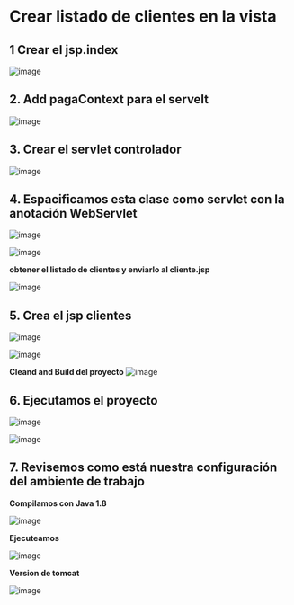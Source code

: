 # Crear listado de clientes en la vista

## 1 Crear el jsp.index

![image](https://user-images.githubusercontent.com/31961588/184732949-3742148a-9c84-4089-8352-4345522e1eba.png)


## 2. Add pagaContext para el servelt

![image](https://user-images.githubusercontent.com/31961588/184733116-56bf9796-98f8-4450-8ff0-5f0f9a0e5064.png)

## 3. Crear el servlet controlador 

![image](https://user-images.githubusercontent.com/31961588/184733292-21c26df5-4a05-4018-86b4-6fc7d1fcafa8.png)


## 4. Espacificamos esta clase como servlet con la anotación WebServlet

![image](https://user-images.githubusercontent.com/31961588/184733548-ef6ea514-77c0-4de9-8fa8-efe19a914444.png)


![image](https://user-images.githubusercontent.com/31961588/184734056-fdac3a25-298c-44da-adaa-502bb257e408.png)

**obtener el listado de clientes y enviarlo al cliente.jsp**

![image](https://user-images.githubusercontent.com/31961588/184734768-ba45199e-292e-4923-ab6e-bfebdfafdbc2.png)

## 5. Crea el jsp clientes

![image](https://user-images.githubusercontent.com/31961588/184734887-5e66d58a-4908-45a5-91de-61658a7347a8.png)

![image](https://user-images.githubusercontent.com/31961588/184735624-e68cfdd8-5cea-4de7-a7b8-8ddec89dad35.png)

**Cleand and Build del proyecto**
![image](https://user-images.githubusercontent.com/31961588/184735758-3513e321-1fb6-4053-bc63-bda4e023b91e.png)

## 6. Ejecutamos el proyecto

![image](https://user-images.githubusercontent.com/31961588/184735836-62b3951f-11d6-4c37-97f3-418031db95ae.png)

![image](https://user-images.githubusercontent.com/31961588/185753636-e582f330-2ff9-4938-92ba-d912240ce39e.png)

## 7. Revisemos como está nuestra configuración del ambiente de trabajo

**Compilamos con Java 1.8**

![image](https://user-images.githubusercontent.com/31961588/185753720-e0792e07-b6b7-4b62-b426-3a5293770357.png)

**Ejecuteamos**

![image](https://user-images.githubusercontent.com/31961588/185754098-cb5aefa1-3d24-44b4-ac0f-6fefd690e4d3.png)

**Version de tomcat**

![image](https://user-images.githubusercontent.com/31961588/185754120-c3816f07-d670-4b43-b5de-a71c0452d27f.png)



